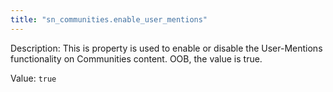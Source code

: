 ```yaml
---
title: "sn_communities.enable_user_mentions"
---
```


Description: This is property is used to enable or disable the User-Mentions functionality on Communities content. OOB, the value is true.

Value: `true`
